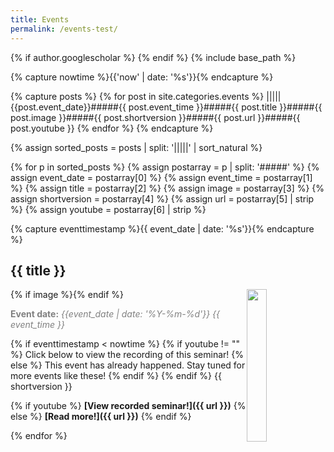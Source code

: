 ```yaml
---
title: Events
permalink: /events-test/
---
```

{% if author.googlescholar %}
{% endif %}
{% include base_path %}

<!-- NOTE! NEW NEWS ARE ADDED AS POSTS IN events/_posts! //-->
<!-- THIS FILE NEEDS EDITING ONLY IF THE PRESENTATION OF THE PROJECTS NEED TO CHANGE. //-->

{% capture nowtime %}{{'now' | date: '%s'}}{% endcapture %}

{% capture posts %}
  {% for post in site.categories.events %}
    |||||{{post.event_date}}#####{{ post.event_time }}#####{{ post.title }}#####{{ post.image }}#####{{ post.shortversion }}#####{{ post.url  }}#####{{ post.youtube }}
  {% endfor %}
{% endcapture %}

{% assign sorted_posts = posts | split: '|||||' | sort_natural %}

{% for p in sorted_posts %}
{% assign postarray = p | split: '#####' %}
{% assign event_date = postarray[0] %}
{% assign event_time = postarray[1] %}
{% assign title = postarray[2] %}
{% assign image = postarray[3] %}
{% assign shortversion = postarray[4] %}
{% assign url = postarray[5] | strip %}
{% assign youtube = postarray[6] | strip %}

{% capture eventtimestamp %}{{ event_date | date: '%s'}}{% endcapture %}

## {{ title }}
{% if image %}<img src="{{ image }}" style="float: right; width: 25%;" />{% endif %}

<span style="color:grey;">**Event date:** *{{event_date | date: '%Y-%m-%d'}} {{ event_time }}*</span>

{% if eventtimestamp < nowtime %}
{% if youtube != "" %}
Click below to view the recording of this seminar!
{% else %}
This event has already happened. Stay tuned for more events like these!
{% endif %}
{% endif %}
{{ shortversion }}

{% if youtube %}
**[View recorded seminar!]({{ url }})**
{% else %}
**[Read more!]({{ url }})**
{% endif %}

{% endfor %}

